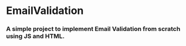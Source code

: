 # EmailValidation

### A simple project to implement Email Validation from scratch using JS and HTML.
